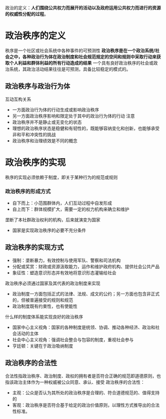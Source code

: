 政治的定义：**人们围绕公共权力而展开的活动以及政府运用公共权力而进行的资源的权威性分配的过程**。

# 政治秩序的定义
秩序是一个社区或社会系统中各种事件的可预测性
**政治秩序是在一个政治系统/社会之中，各种政治行为体在政治制度和社会规范规定的空间和规则中采取行动来获取个人利益和群体利益的所有行动造成的结果**
一个具有良好政治秩序的社会或政治系统，其政治活动结果往往是可预测，具备比较稳定的模式的。
## 政治秩序与政治行为体
互动互构关系
- 一方面政治行为体的行动生成或影响政治秩序
- 另一方面政治秩序影响和限定处于其中的政治行为体的行动
注意
- 政治秩序并不是静止或无变化的状态
- 理想的政治秩序状态是稳健和有韧性的，既能够容纳变化和创新，也能够承受非和平和冲突性的挑战
- 政治秩序和治理绩效是不同的概念
# 政治秩序的实现
秩序的实现必须依赖于制度，即关于某种行为的规范或规则
### 政治秩序的形成方式
- 自下而上：小范围群体内，人们互动过程中自发形成
- 自上而下：群体规模扩大，需要一定的权力机构来确立和维护

垄断了本社群政治权利的机构，后来就演变为国家
- 国家是实现政治秩序的必要不充分条件
## 政治秩序的实现方式
- 强制：垄断暴力，有效控制与使用军队、警察和司法机构
- 分配或奖赏：财政或资源汲取能力，运作和维护政府机构、提供社会公共产品
- 象征性：塑造意识形态并有效地将意识形态灌输给社会

政治秩序必须通过国家及其代表的政治制度来实现
- 政治制度一方面包括正式的法律、法规、成文的公约；另一方面也包含非正式的，但被普遍接受的规则和规范
- 政治制度既有约束性，也有使能性

什么样的制度体系能实现良好的政治秩序
- 国家中心主义视角：国家的各种制度是统领、协调、推动各种经济、政治和社会活动的主体
- 社会中心主义视角：强调社会整合与包容的制度，重视社会参与
- 亨廷顿：关键在于政治吸纳制度
## **政治秩序的合法性**
合法性指政治秩序、政治制度、政权的拥有者是否符合正确的规范即道德原则，也指该政治主体作为一种权威被公众同意、承认、接受
政治秩序的合法性：
- 主观：公众是否认为其所处的政治秩序是合理的、符合道德规范的、值得支持的
- 客观：政治秩序是否符合基于给定的政治价值原则，以理性方式推导出的合法性标准。